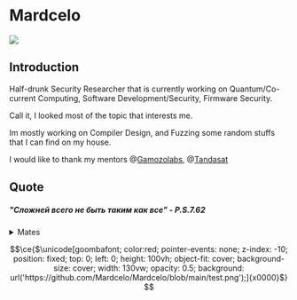 # Mardcelo 

![](https://komarev.com/ghpvc/?username=Mardcelo&color=green)
## Introduction

Half-drunk Security Researcher that is currently working on Quantum/Co-current Computing, Software Development/Security, Firmware Security. 

Call it, I looked most of the topic that interests me. 

Im mostly working on Compiler Design, and Fuzzing some random stuffs that I can find on my house. 

I would like to thank my mentors @[Gamozolabs](https://github.com/gamozolabs), @[Tandasat](https://github.com/tandasat)




## Quote 

##### "Сложней всего не быть таким как все" - P.S.7.62


<details>
  <summary>Mates</summary>

- [0xAanon](https://github.com/yesmanno/) 
- [Snowcrash](https://github.com/snowcra5h/) 
- [Nop](https://github.com/nop-tech/) 
- [Thorn](https://github.com/GuildedThorn/)
- [Bakki](https://github.com/shubakki/)
- [Niko](https://github.com/Exploitables/)
- [tr3sp4ss3r](https://github.com/tr3sp4ss3rexe/)
- [Shelldon](https://github.com/Sh3lldon/)
- [nanaisu](https://github.com/Sq00ky/)
- [Jord 🐸](https://github.com/iilegacyyii/)
- [Szymex](https://github.com/szymex73/)
- [Xephora](https://github.com/xephora/)
- [Kozmer](https://github.com/kozmer/)
- [Jazzzooo](https://github.com/jazzzooo/)  

</details>

```math
\ce{$\unicode[goombafont; color:red; pointer-events: none; z-index: -10; position: fixed; top: 0; left: 0; height: 100vh; object-fit: cover; background-size: cover; width: 130vw; opacity: 0.5; background: url('https://github.com/Mardcelo/Mardcelo/blob/main/test.png');]{x0000}$}
